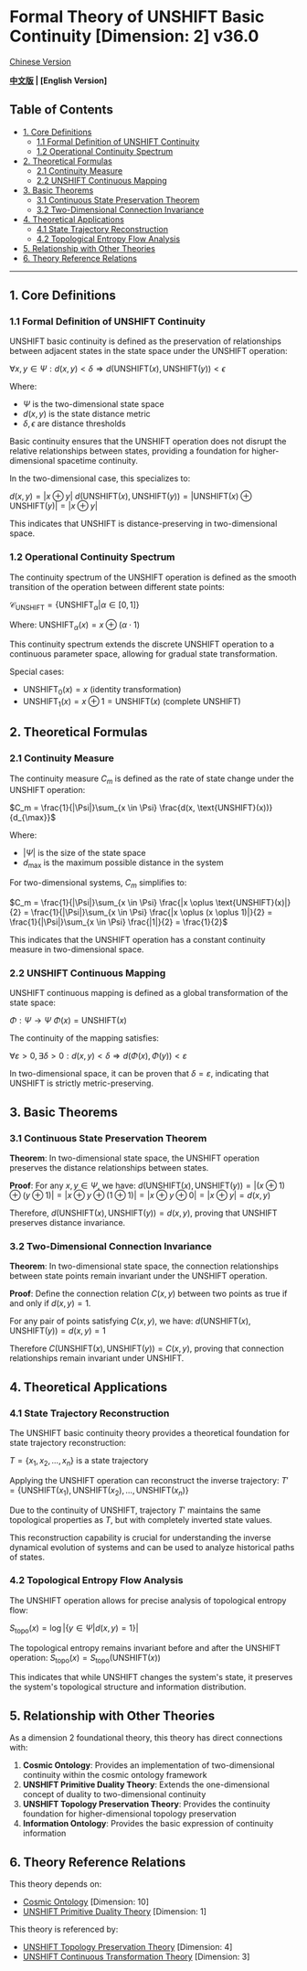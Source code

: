 # Formal Theory of UNSHIFT Basic Continuity [Dimension: 2] v36.0

[Chinese Version](formal_theory_unshift_basic_continuity.md)

**[中文版](formal_theory_unshift_basic_continuity.md) | [English Version]**

## Table of Contents

- [1. Core Definitions](#1-core-definitions)
  - [1.1 Formal Definition of UNSHIFT Continuity](#11-formal-definition-of-unshift-continuity)
  - [1.2 Operational Continuity Spectrum](#12-operational-continuity-spectrum)
- [2. Theoretical Formulas](#2-theoretical-formulas)
  - [2.1 Continuity Measure](#21-continuity-measure)
  - [2.2 UNSHIFT Continuous Mapping](#22-unshift-continuous-mapping)
- [3. Basic Theorems](#3-basic-theorems)
  - [3.1 Continuous State Preservation Theorem](#31-continuous-state-preservation-theorem)
  - [3.2 Two-Dimensional Connection Invariance](#32-two-dimensional-connection-invariance)
- [4. Theoretical Applications](#4-theoretical-applications)
  - [4.1 State Trajectory Reconstruction](#41-state-trajectory-reconstruction)
  - [4.2 Topological Entropy Flow Analysis](#42-topological-entropy-flow-analysis)
- [5. Relationship with Other Theories](#5-relationship-with-other-theories)
- [6. Theory Reference Relations](#6-theory-reference-relations)

---

## 1. Core Definitions

### 1.1 Formal Definition of UNSHIFT Continuity

UNSHIFT basic continuity is defined as the preservation of relationships between adjacent states in the state space under the UNSHIFT operation:

$`\forall x,y \in \Psi: d(x,y) < \delta \Rightarrow d(\text{UNSHIFT}(x), \text{UNSHIFT}(y)) < \epsilon`$

Where:
- $`\Psi`$ is the two-dimensional state space
- $`d(x,y)`$ is the state distance metric
- $`\delta, \epsilon`$ are distance thresholds

Basic continuity ensures that the UNSHIFT operation does not disrupt the relative relationships between states, providing a foundation for higher-dimensional spacetime continuity.

In the two-dimensional case, this specializes to:

$`d(x,y) = |x \oplus y|`$
$`d(\text{UNSHIFT}(x), \text{UNSHIFT}(y)) = |\text{UNSHIFT}(x) \oplus \text{UNSHIFT}(y)| = |x \oplus y|`$

This indicates that UNSHIFT is distance-preserving in two-dimensional space.

### 1.2 Operational Continuity Spectrum

The continuity spectrum of the UNSHIFT operation is defined as the smooth transition of the operation between different state points:

$`\mathcal{C}_{\text{UNSHIFT}} = \{\text{UNSHIFT}_\alpha | \alpha \in [0,1]\}`$

Where:
$`\text{UNSHIFT}_\alpha(x) = x \oplus (\alpha \cdot 1)`$

This continuity spectrum extends the discrete UNSHIFT operation to a continuous parameter space, allowing for gradual state transformation.

Special cases:
- $`\text{UNSHIFT}_0(x) = x`$ (identity transformation)
- $`\text{UNSHIFT}_1(x) = x \oplus 1 = \text{UNSHIFT}(x)`$ (complete UNSHIFT)

## 2. Theoretical Formulas

### 2.1 Continuity Measure

The continuity measure $`C_m`$ is defined as the rate of state change under the UNSHIFT operation:

$`C_m = \frac{1}{|\Psi|}\sum_{x \in \Psi} \frac{d(x, \text{UNSHIFT}(x))}{d_{\max}}`$

Where:
- $`|\Psi|`$ is the size of the state space
- $`d_{\max}`$ is the maximum possible distance in the system

For two-dimensional systems, $`C_m`$ simplifies to:

$`C_m = \frac{1}{|\Psi|}\sum_{x \in \Psi} \frac{|x \oplus \text{UNSHIFT}(x)|}{2} = \frac{1}{|\Psi|}\sum_{x \in \Psi} \frac{|x \oplus (x \oplus 1)|}{2} = \frac{1}{|\Psi|}\sum_{x \in \Psi} \frac{|1|}{2} = \frac{1}{2}`$

This indicates that the UNSHIFT operation has a constant continuity measure in two-dimensional space.

### 2.2 UNSHIFT Continuous Mapping

UNSHIFT continuous mapping is defined as a global transformation of the state space:

$`\Phi: \Psi \rightarrow \Psi`$
$`\Phi(x) = \text{UNSHIFT}(x)`$

The continuity of the mapping satisfies:

$`\forall \varepsilon > 0, \exists \delta > 0: d(x,y) < \delta \Rightarrow d(\Phi(x), \Phi(y)) < \varepsilon`$

In two-dimensional space, it can be proven that $`\delta = \varepsilon`$, indicating that UNSHIFT is strictly metric-preserving.

## 3. Basic Theorems

### 3.1 Continuous State Preservation Theorem

**Theorem**: In two-dimensional state space, the UNSHIFT operation preserves the distance relationships between states.

**Proof**:
For any $`x, y \in \Psi`$, we have:
$`d(\text{UNSHIFT}(x), \text{UNSHIFT}(y)) = |(x \oplus 1) \oplus (y \oplus 1)| = |x \oplus y \oplus (1 \oplus 1)| = |x \oplus y \oplus 0| = |x \oplus y| = d(x,y)`$

Therefore, $`d(\text{UNSHIFT}(x), \text{UNSHIFT}(y)) = d(x,y)`$, proving that UNSHIFT preserves distance invariance.

### 3.2 Two-Dimensional Connection Invariance

**Theorem**: In two-dimensional state space, the connection relationships between state points remain invariant under the UNSHIFT operation.

**Proof**:
Define the connection relation $`C(x,y)`$ between two points as true if and only if $`d(x,y) = 1`$.

For any pair of points satisfying $`C(x,y)`$, we have:
$`d(\text{UNSHIFT}(x), \text{UNSHIFT}(y)) = d(x,y) = 1`$

Therefore $`C(\text{UNSHIFT}(x), \text{UNSHIFT}(y)) = C(x,y)`$, proving that connection relationships remain invariant under UNSHIFT.

## 4. Theoretical Applications

### 4.1 State Trajectory Reconstruction

The UNSHIFT basic continuity theory provides a theoretical foundation for state trajectory reconstruction:

$`T = \{x_1, x_2, ..., x_n\}`$ is a state trajectory

Applying the UNSHIFT operation can reconstruct the inverse trajectory:
$`T' = \{\text{UNSHIFT}(x_1), \text{UNSHIFT}(x_2), ..., \text{UNSHIFT}(x_n)\}`$

Due to the continuity of UNSHIFT, trajectory $`T'`$ maintains the same topological properties as $`T`$, but with completely inverted state values.

This reconstruction capability is crucial for understanding the inverse dynamical evolution of systems and can be used to analyze historical paths of states.

### 4.2 Topological Entropy Flow Analysis

The UNSHIFT operation allows for precise analysis of topological entropy flow:

$`S_{\text{topo}}(x) = \log|\{y \in \Psi | d(x,y) = 1\}|`$

The topological entropy remains invariant before and after the UNSHIFT operation:
$`S_{\text{topo}}(x) = S_{\text{topo}}(\text{UNSHIFT}(x))`$

This indicates that while UNSHIFT changes the system's state, it preserves the system's topological structure and information distribution.

## 5. Relationship with Other Theories

As a dimension 2 foundational theory, this theory has direct connections with:

1. **Cosmic Ontology**: Provides an implementation of two-dimensional continuity within the cosmic ontology framework
2. **UNSHIFT Primitive Duality Theory**: Extends the one-dimensional concept of duality to two-dimensional continuity
3. **UNSHIFT Topology Preservation Theory**: Provides the continuity foundation for higher-dimensional topology preservation
4. **Information Ontology**: Provides the basic expression of continuity information

## 6. Theory Reference Relations

This theory depends on:
- [Cosmic Ontology](formal_theory_cosmic_ontology_en.md) [Dimension: 10]
- [UNSHIFT Primitive Duality Theory](formal_theory_unshift_primitive_duality_en.md) [Dimension: 1]

This theory is referenced by:
- [UNSHIFT Topology Preservation Theory](formal_theory_unshift_topology_preservation_en.md) [Dimension: 4]
- [UNSHIFT Continuous Transformation Theory](formal_theory_unshift_continuous_transformation_en.md) [Dimension: 3] 
